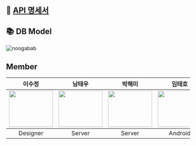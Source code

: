 ## 📖 <a href="http://13.125.103.179:9000/api-docs/#/">API 명세서</a>

## 📚 DB Model

![noogabab](https://user-images.githubusercontent.com/66770613/110334998-b82e6580-8066-11eb-8aa7-d159ddd523d2.png)

## Member

<table>
    <thead>
        <th align = "center">이수정</th>
        <th align = "center">남태우</th>
        <th align = "center">박해미</th>
        <th align = "center">임태호</th>
        <th align = "center">유승원</th>
    </thead>
    <tbody>
        <td align = "center"><img height="100px" width="120px" src="https://user-images.githubusercontent.com/66770613/110336936-b2d21a80-8068-11eb-954a-afd43e59fa37.png" /></td>
        <td align = "center"><a href="https://github.com/bn-tw2020"><img height="100px" width="120px" src="https://avatars.githubusercontent.com/u/66770613?s=460&u=fe16d6fa3d8839c4e6beb6fec9e83811041cdaa1&v=4" /></a></td>
        <td align = "center"><a href="https://github.com/parkhaemi"><img height="100px" width="120px" src="https://avatars.githubusercontent.com/u/61974170?s=460&u=8d97e84f28824bc7244addd7be2cd0f1adf3b534&v=4" /></a></td>
        <td align = "center"><a href="https://github.com/bbaktaeho"><img height="100px" width="120px" src="https://avatars.githubusercontent.com/u/48875325?s=460&u=ccd4df10b2b0fe90c4b1163399f2572311dcdb24&v=4" /></a></td>
        <td align = "center"><a href="https://github.com/SeungWonU"><img height="100px" width="120px" src="https://avatars.githubusercontent.com/u/40445477?s=460&u=75a8a4f119fb762b43dddbf9e95910cdf2c756da&v=4" /></a></td>
    </tbody>
    <tr>
        <td align = "center">Designer</td>
        <td align = "center">Server</td>
        <td align = "center">Server</td>
        <td align = "center">Android</td>
        <td align = "center">Android</td>
    </tr>
</table>
